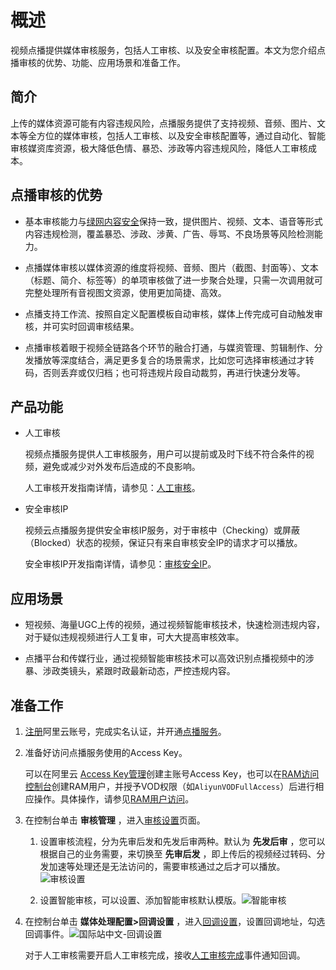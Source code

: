 概述 
=======================

视频点播提供媒体审核服务，包括人工审核、以及安全审核配置。本文为您介绍点播审核的优势、功能、应用场景和准备工作。

简介 
-----------------------

上传的媒体资源可能有内容违规风险，点播服务提供了支持视频、音频、图片、文本等全方位的媒体审核，包括人工审核、以及安全审核配置等，通过自动化、智能审核媒资库资源，极大降低色情、暴恐、涉政等内容违规风险，降低人工审核成本。

点播审核的优势 
----------------------------

* 基本审核能力与[绿网内容安全](https://www.aliyun.com/product/lvwang)保持一致，提供图片、视频、文本、语音等形式内容违规检测，覆盖暴恐、涉政、涉黄、广告、辱骂、不良场景等风险检测能力。

  

* 点播媒体审核以媒体资源的维度将视频、音频、图片（截图、封面等）、文本（标题、简介、标签等）的单项审核做了进一步聚合处理，只需一次调用就可完整处理所有音视图文资源，使用更加简捷、高效。

  

* 点播支持工作流、按照自定义配置模板自动审核，媒体上传完成可自动触发审核，并可实时回调审核结果。

  

* 点播审核着眼于视频全链路各个环节的融合打通，与媒资管理、剪辑制作、分发播放等深度结合，满足更多复合的场景需求，比如您可选择审核通过才转码，否则丢弃或仅归档；也可将违规片段自动裁剪，再进行快速分发等。

  




产品功能 
-------------------------



<!-- -->

* 人工审核

  视频点播服务提供人工审核服务，用户可以提前或及时下线不符合条件的视频，避免或减少对外发布后造成的不良影响。

  人工审核开发指南详情，请参见：[人工审核](/intl.zh-CN/开发指南/媒体审核/人工审核.md)。
  




<!-- -->

* 安全审核IP

  视频云点播服务提供安全审核IP服务，对于审核中（Checking）或屏蔽（Blocked）状态的视频，保证只有来自审核安全IP的请求才可以播放。

  安全审核IP开发指南详情，请参见：[审核安全IP](/intl.zh-CN/开发指南/媒体审核/审核安全IP.md)。
  




应用场景 
-------------------------

* 短视频、海量UGC上传的视频，通过视频智能审核技术，快速检测违规内容，对于疑似违规视频进行人工复审，可大大提高审核效率。

  

* 点播平台和传媒行业，通过视频智能审核技术可以高效识别点播视频中的涉暴、涉政类镜头，紧跟时政最新动态，严控违规内容。

  




准备工作 
-------------------------

1. [注册](https://account.aliyun.com/register/register.htm?oauth_callback=https%3A%2F%2Fvod.console.aliyun.com%2F&lang=zh)阿里云账号，完成实名认证，并开通[点播服务](https://www.aliyun.com/product/vod)。

   

2. 准备好访问点播服务使用的Access Key。

   可以在阿里云 [Access Key管理](https://ak-console.aliyun.com/?spm=5176.doc57741.2.8.uLYY2M#/accesskey)创建主账号Access Key，也可以在[RAM访问控制台](https://ram.console.aliyun.com/?spm=5176.doc57741.2.2.fQnI2T#/user/list)创建RAM用户，并授予VOD权限（如`AliyunVODFullAccess`）后进行相应操作。具体操作，请参见[RAM用户访问](/intl.zh-CN/开发指南/账号和授权/创建RAM用户并授权.md)。
   

3. 在控制台单击 **审核管理** ，进入[审核设置](https://vod.console.aliyun.com/#/check/setting)页面。

   1. 设置审核流程，分为先审后发和先发后审两种。默认为 **先发后审** ，您可以根据自己的业务需要，来切换至 **先审后发** ，即上传后的视频经过转码、分发加速等处理还是无法访问的，需要审核通过之后才可以播放。![审核设置](https://static-aliyun-doc.oss-accelerate.aliyuncs.com/assets/img/zh-CN/9756585061/p181782.png)

      
   
   2. 设置智能审核，可以设置、添加智能审核默认模版。![智能审核](https://static-aliyun-doc.oss-accelerate.aliyuncs.com/assets/img/zh-CN/9756585061/p181784.png)

      
   

   

4. 在控制台单击 **媒体处理配置\>回调设置** ，进入[回调设置](https://vod.console.aliyun.com/settings/workflow#/settings/callback)，设置回调地址，勾选回调事件。![国际站中文-回调设置](https://static-aliyun-doc.oss-accelerate.aliyuncs.com/assets/img/zh-CN/0313031261/p274891.png)

   对于人工审核需要开启人工审核完成，接收[人工审核完成](/intl.zh-CN/开发指南/事件通知/事件列表/人工审核完成.md)事件通知回调。
   



